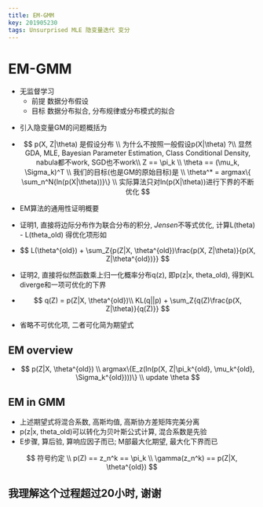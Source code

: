 ```yaml
---
title: EM-GMM
key: 201905230
tags: Unsurprised MLE 隐变量迭代 变分
---
```


# EM-GMM

- 无监督学习
  - 前提 数据分布假设
  - 目标 数据分布拟合, 分布规律或分布模式的拟合



<!--more-->



- 引入隐变量GM的问题概括为

- $$
  p(X, Z|\theta) 是假设分布 \\
  为什么不按照一般假设p(X|\theta) ?\\
  显然GDA, MLE, Bayesian Parameter Estimation, Class Conditional Density, nabula都不work, SGD也不work\\
  Z == \pi_k \\
  \theta == (\mu_k, \Sigma_k)^T \\
  我们的目标(也是GM的原始目标)是 \\
  \theta^* = argmax\{ \sum_n^N{ln(p(X|\theta))}\} \\
  实际算法只对ln(p(X|\theta))进行下界的不断优化
  $$

- EM算法的通用性证明概要

- 证明1, 直接将边际分布作为联合分布的积分, *Jensen*不等式优化, 计算L(theta) - L(theta_old) 得优化项形如

- $$
  L(\theta^{old}) + \sum_Z{p(Z|X, \theta^{old})\frac{p(X, Z|\theta)}{p(X, Z|\theta^{old})}}
  $$

- 证明2, 直接将似然函数乘上归一化概率分布q(z), 即p(z|x, theta_old), 得到KL diverge和一项可优化的下界

- $$
  q(Z) = p(Z|X, \theta^{old})\\
  KL(q||p) + \sum_Z{q(Z)\frac{p(X, Z|\theta)}{q(Z)}}
  $$

- 省略不可优化项, 二者可化简为期望式

  

## EM overview

- 
  $$
  p(Z|X, \theta^{old}) \\
  argmax\{E_z(ln(p(X, Z|\pi_k^{old}, \mu_k^{old}, \Sigma_k^{old})))\} \\
  update \theta
  $$

## EM in GMM

- 上述期望式将混合系数, 高斯均值, 高斯协方差矩阵完美分离
- p(z|x, theta_old)可以转化为贝叶斯公式计算, 混合系数是先验
- E步骤, 算后验, 算响应因子而已; M部最大化期望, 最大化下界而已

$$
符号约定 \\
p(Z) == z_n^k == \pi_k \\
\gamma(z_n^k) == p(Z|X, \theta^{old})
$$

## 我理解这个过程超过20小时, 谢谢